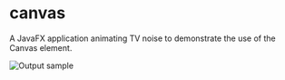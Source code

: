 # canvas
A JavaFX application animating TV noise to demonstrate the use of the Canvas element.

![Output sample](https://raw.githubusercontent.com/salih-demir/canvas/master/canvas.gif)
